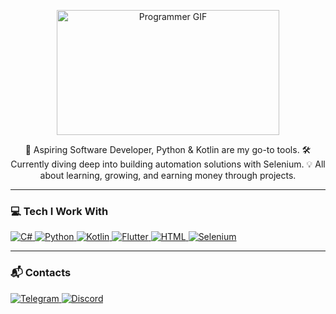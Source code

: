 <p align="center">
  <img width="356" height="200" src="https://c.tenor.com/41I-iMyClCgAAAAd/programmer-programming.gif" alt="Programmer GIF">
</p>

<p align="center">
🚀 Aspiring Software Developer, Python & Kotlin are my go-to tools.
🛠️ Currently diving deep into building automation solutions with Selenium.
💡 All about learning, growing, and earning money through projects.
</p>

---

### 💻 Tech I Work With 

<p align="left">
  <a href="https://docs.microsoft.com/en-us/dotnet/csharp/" target="_blank" rel="noreferrer">
    <img alt="C#" src="https://img.shields.io/badge/C%23-239120?style=for-the-badge&logo=c-sharp&logoColor=white">
  </a>
  <a href="https://www.python.org/" target="_blank" rel="noreferrer">
    <img alt="Python" src="https://img.shields.io/badge/Python-3776AB?style=for-the-badge&logo=python&logoColor=white">
  </a>
  <a href="https://kotlinlang.org/" target="_blank" rel="noreferrer">
    <img alt="Kotlin" src="https://img.shields.io/badge/Kotlin-7F52FF?style=for-the-badge&logo=kotlin&logoColor=white">
  </a>
  <a href="https://flutter.dev/" target="_blank" rel="noreferrer">
    <img alt="Flutter" src="https://img.shields.io/badge/Flutter-02569B?style=for-the-badge&logo=flutter&logoColor=white">
  </a>
  <a href="https://developer.mozilla.org/en-US/docs/Web/HTML" target="_blank" rel="noreferrer">
    <img alt="HTML" src="https://img.shields.io/badge/HTML5-E34F26?style=for-the-badge&logo=html5&logoColor=white">
  </a>
  <a href="https://www.selenium.dev/" target="_blank" rel="noreferrer">
    <img alt="Selenium" src="https://img.shields.io/badge/Selenium-43B02A?style=for-the-badge&logo=selenium&logoColor=white">
  </a>
</p>

---

### 📬 Contacts 

<p align="left">
  <a href="https://t.me/c5bomba" target="_blank">
    <img alt="Telegram" src="https://img.shields.io/badge/Telegram-2CA5E0?style=for-the-badge&logo=telegram&logoColor=white">
  </a>
  <a href="https://discord.com/users/522494379026415618" target="_blank">
    <img alt="Discord" src="https://img.shields.io/badge/Discord-7289DA?style=for-the-badge&logo=discord&logoColor=white">
  </a>
